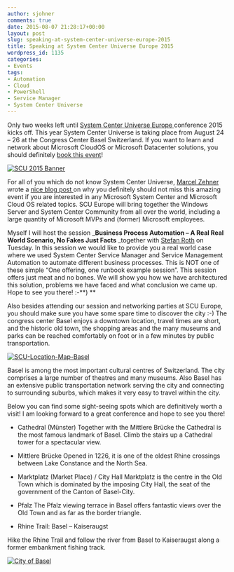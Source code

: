 ```yaml
---
author: sjohner
comments: true
date: 2015-08-07 21:28:17+00:00
layout: post
slug: speaking-at-system-center-universe-europe-2015
title: Speaking at System Center Universe Europe 2015
wordpress_id: 1135
categories:
- Events
tags:
- Automation
- Cloud
- PowerShell
- Service Manager
- System Center Universe
---
```


Only two weeks left until [System Center Universe Europe ](http://systemcenteruniverse.ch)conference 2015 kicks off. This year System Center Universe is taking place from August 24 – 26 at the Congress Center Basel Switzerland. If you want to learn and network about Microsoft CloudOS or Microsoft Datacenter solutions, you should definitely [book this event](http://www.systemcenteruniverse.ch/registration.html)!

[![SCU 2015 Banner](/images/scu2015_banner_proposal3_large.jpg?w=660)](/images/scu2015_banner_proposal3_large.jpg)

For all of you which do not know System Center Universe, [Marcel Zehner](http://twitter.com/marcelzehner) wrote a [nice blog post ](http://marcelzehner.ch/2015/07/26/system-center-universe-2015-europe-is-just-around-the-corner-will-you-be-there/)on why you definitely should not miss this amazing event if you are interested in any Microsoft System Center and Microsoft Cloud OS related topics. SCU Europe will bring together the Windows Server and System Center Community from all over the world, including a large quantity of Microsoft MVPs and (former) Microsoft employees.

<!-- more -->

Myself I will host the session _**Business Process Automation – A Real Real World Scenario, No Fakes Just Facts** _together with [Stefan Roth](http://twitter.com/stefanroth_net) on Tuesday. In this session we would like to provide you a real world case where we used System Center Service Manager and Service Management Automation to automate different business processes. This is NOT one of these simple “One offering, one runbook example session”. This session offers just meat and no bones. We will show you how we have architectured this solution, problems we have faced and what conclusion we came up. Hope to see you there! :-**) **

Also besides attending our session and networking parties at SCU Europe, you should make sure you have some spare time to discover the city :-) The congress center Basel enjoys a downtown location, travel times are short, and the historic old town, the shopping areas and the many museums and parks can be reached comfortably on foot or in a few minutes by public transportation.

[![SCU-Location-Map-Basel](/images/scu-location-map-basel.png?w=660&h=270)](/images/scu-location-map-basel.png)

Basel is among the most important cultural centres of Switzerland. The city comprises a large number of theatres and many museums. Also Basel has an extensive public transportation network serving the city and connecting to surrounding suburbs, which makes it very easy to travel within the city.

Below you can find some sight-seeing spots which are definitively worth a visit! I am looking forward to a great conference and hope to see you there!



	
  * Cathedral (Münster)
Together with the Mittlere Brücke the Cathedral is the most famous landmark of Basel. Climb the stairs up a Cathedral tower for a spectacular view.

	
  * Mittlere Brücke
Opened in 1226, it is one of the oldest Rhine crossings between Lake Constance and the North Sea.

	
  * Marktplatz (Market Place) / City Hall
Marktplatz is the centre in the Old Town which is dominated by the imposing City Hall, the seat of the government of the Canton of Basel-City.

	
  * Pfalz
The Pfalz viewing terrace in Basel offers fantastic views over the Old Town and as far as the border triangle.

	
  * Rhine Trail: Basel – Kaiseraugst














Hike the Rhine Trail and follow the river from Basel to Kaiseraugst along a former embankment fishing track.















[![City of Basel](/images/basel_stadt.jpg?w=660)](/images/basel_stadt.jpg)
